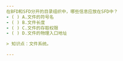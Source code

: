 ```yaml
---
在BFD和SFD分开的目录组织中，哪些信息应放在SFD中？
- ( ) A.文件的符号名 
- ( ) B.文件长度 
- ( ) C.文件的存取权限 
- ( ) D.文件的物理入口地址

> 知识点：文件系统。

---
```

